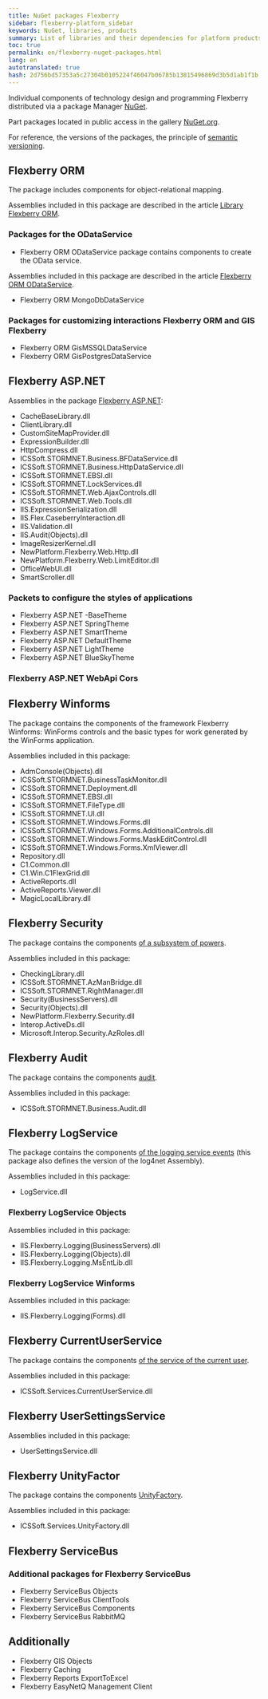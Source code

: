 ```yaml
---
title: NuGet packages Flexberry
sidebar: flexberry-platform_sidebar
keywords: NuGet, libraries, products
summary: List of libraries and their dependencies for platform products Flexberry
toc: true
permalink: en/flexberry-nuget-packages.html
lang: en
autotranslated: true
hash: 2d756bd57353a5c27304b0105224f46047b06785b13815496869d3b5d1ab1f1b
---
```


Individual components of technology design and programming Flexberry distributed via a package Manager [NuGet](https://nuget.org).

Part packages located in public access in the gallery [NuGet.org](https://www.nuget.org/packages?q=Flexberry).

For reference, the versions of the packages, the principle of [semantic versioning](http://semver.org/lang/ru/).

## Flexberry ORM

The package includes components for object-relational mapping.

Assemblies included in this package are described in the article [Library Flexberry ORM](fo_flexberry-orm-libraries.html).

### Packages for the ODataService

* Flexberry ORM ODataService package contains components to create the OData service.

Assemblies included in this package are described in the article [Flexberry ORM ODataService](fo_orm-odata-service.html).

* Flexberry ORM MongoDbDataService

### Packages for customizing interactions Flexberry ORM and GIS Flexberry

* Flexberry ORM GisMSSQLDataService
* Flexberry ORM GisPostgresDataService

## Flexberry ASP.NET

Assemblies in the package [Flexberry ASP.NET](fa_flexberry-asp-net.html):

* CacheBaseLibrary.dll
* ClientLibrary.dll
* CustomSiteMapProvider.dll
* ExpressionBuilder.dll
* HttpCompress.dll
* ICSSoft.STORMNET.Business.BFDataService.dll
* ICSSoft.STORMNET.Business.HttpDataService.dll
* ICSSoft.STORMNET.EBSI.dll
* ICSSoft.STORMNET.LockServices.dll
* ICSSoft.STORMNET.Web.AjaxControls.dll
* ICSSoft.STORMNET.Web.Tools.dll
* IIS.ExpressionSerialization.dll
* IIS.Flex.CaseberryInteraction.dll
* IIS.Validation.dll
* IIS.Audit(Objects).dll
* ImageResizerKernel.dll
* NewPlatform.Flexberry.Web.Http.dll
* NewPlatform.Flexberry.Web.LimitEditor.dll
* OfficeWebUI.dll
* SmartScroller.dll

### Packets to configure the styles of applications

* Flexberry ASP.NET -BaseTheme
* Flexberry ASP.NET SpringTheme
* Flexberry ASP.NET SmartTheme
* Flexberry ASP.NET DefaultTheme
* Flexberry ASP.NET LightTheme
* Flexberry ASP.NET BlueSkyTheme

### Flexberry ASP.NET WebApi Cors

## Flexberry Winforms

The package contains the components of the framework Flexberry Winforms: WinForms controls and the basic types for work generated by the WinForms application.

Assemblies included in this package:

* AdmConsole(Objects).dll
* ICSSoft.STORMNET.BusinessTaskMonitor.dll
* ICSSoft.STORMNET.Deployment.dll
* ICSSoft.STORMNET.EBSI.dll
* ICSSoft.STORMNET.FileType.dll
* ICSSoft.STORMNET.UI.dll
* ICSSoft.STORMNET.Windows.Forms.dll
* ICSSoft.STORMNET.Windows.Forms.AdditionalControls.dll
* ICSSoft.STORMNET.Windows.Forms.MaskEditControl.dll
* ICSSoft.STORMNET.Windows.Forms.XmlViewer.dll
* Repository.dll
* C1.Common.dll
* C1.Win.C1FlexGrid.dll
* ActiveReports.dll
* ActiveReports.Viewer.dll
* MagicLocalLibrary.dll

## Flexberry Security

The package contains the components [of a subsystem of powers](efs_security.html).

Assemblies included in this package:

* CheckingLibrary.dll
* ICSSoft.STORMNET.AzManBridge.dll
* ICSSoft.STORMNET.RightManager.dll
* Security(BusinessServers).dll
* Security(Objects).dll
* NewPlatform.Flexberry.Security.dll
* Interop.ActiveDs.dll
* Microsoft.Interop.Security.AzRoles.dll

## Flexberry Audit

The package contains the components [audit](fa_audit-web.html).

Assemblies included in this package:

* ICSSoft.STORMNET.Business.Audit.dll

## Flexberry LogService

The package contains the components [of the logging service events](fo_log-service-log4net.html) (this package also defines the version of the log4net Assembly).

Assemblies included in this package:

* LogService.dll

### Flexberry LogService Objects

Assemblies included in this package:

* IIS.Flexberry.Logging(BusinessServers).dll
* IIS.Flexberry.Logging(Objects).dll
* IIS.Flexberry.Logging.MsEntLib.dll

### Flexberry LogService Winforms

Assemblies included in this package:

* IIS.Flexberry.Logging(Forms).dll

## Flexberry CurrentUserService

The package contains the components [of the service of the current user](fo_current-user-service.html).

Assemblies included in this package:

* ICSSoft.Services.CurrentUserService.dll

## Flexberry UserSettingsService

Assemblies included in this package:

* UserSettingsService.dll

## Flexberry UnityFactor

The package contains the components [UnityFactory](fo_unity-factory.html).

Assemblies included in this package:

* ICSSoft.Services.UnityFactory.dll

## Flexberry ServiceBus

### Additional packages for Flexberry ServiceBus

* Flexberry ServiceBus Objects
* Flexberry ServiceBus ClientTools
* Flexberry ServiceBus Components
* Flexberry ServiceBus RabbitMQ

## Additionally

* Flexberry GIS Objects
* Flexberry Caching
* Flexberry Reports ExportToExcel
* Flexberry EasyNetQ Management Client



